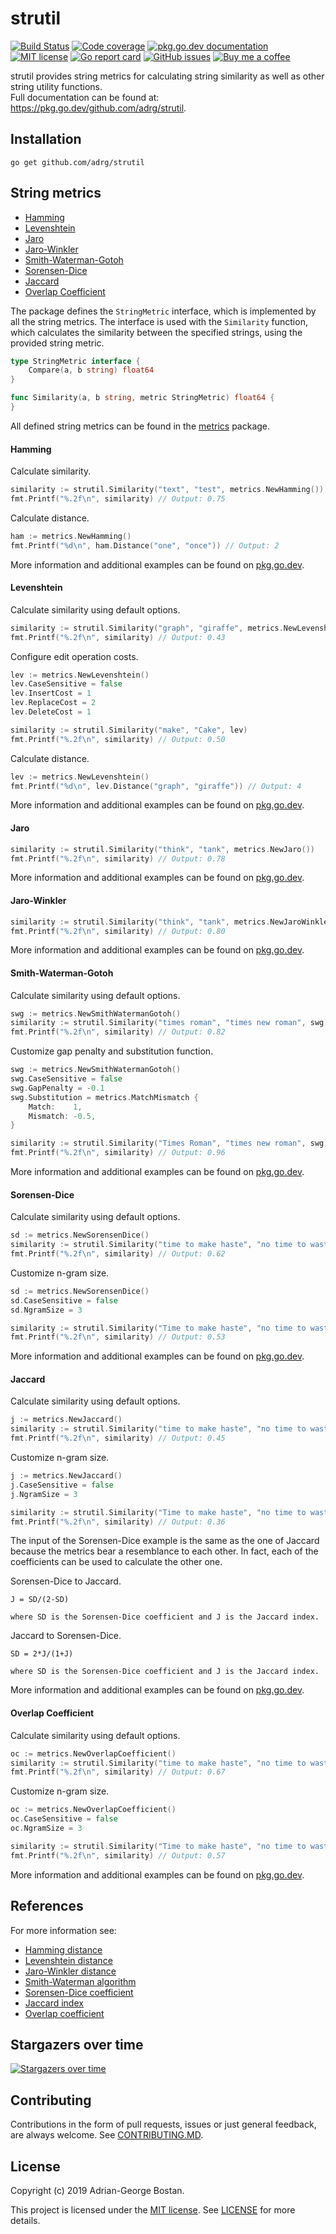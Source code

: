strutil
=======
[![Build Status](https://github.com/adrg/strutil/workflows/CI/badge.svg)](https://github.com/adrg/strutil/actions?query=workflow%3ACI)
[![Code coverage](https://codecov.io/gh/adrg/strutil/branch/master/graphs/badge.svg?branch=master)](https://codecov.io/gh/adrg/strutil)
[![pkg.go.dev documentation](https://pkg.go.dev/badge/github.com/adrg/strutil)](https://pkg.go.dev/github.com/adrg/strutil)
[![MIT license](https://img.shields.io/badge/license-MIT-red.svg?style=flat-square)](https://opensource.org/licenses/MIT)
[![Go report card](https://goreportcard.com/badge/github.com/adrg/strutil)](https://goreportcard.com/report/github.com/adrg/strutil)
[![GitHub issues](https://img.shields.io/github/issues/adrg/strutil)](https://github.com/adrg/strutil/issues)
[![Buy me a coffee](https://img.shields.io/static/v1.svg?label=%20&message=Buy%20me%20a%20coffee&color=579fbf&logo=buy%20me%20a%20coffee&logoColor=white)](https://ko-fi.com/T6T72WATK)

strutil provides string metrics for calculating string similarity as well as
other string utility functions.  
Full documentation can be found at: https://pkg.go.dev/github.com/adrg/strutil.

## Installation

```
go get github.com/adrg/strutil
```

## String metrics

- [Hamming](#hamming)
- [Levenshtein](#levenshtein)
- [Jaro](#jaro)
- [Jaro-Winkler](#jaro-winkler)
- [Smith-Waterman-Gotoh](#smith-waterman-gotoh)
- [Sorensen-Dice](#sorensen-dice)
- [Jaccard](#jaccard)
- [Overlap Coefficient](#overlap-coefficient)

The package defines the `StringMetric` interface, which is implemented by all
the string metrics. The interface is used with the `Similarity` function, which
calculates the similarity between the specified strings, using the provided
string metric.

```go
type StringMetric interface {
    Compare(a, b string) float64
}

func Similarity(a, b string, metric StringMetric) float64 {
}
```

All defined string metrics can be found in the
[metrics](https://pkg.go.dev/github.com/adrg/strutil/metrics) package.

#### Hamming

Calculate similarity.
```go
similarity := strutil.Similarity("text", "test", metrics.NewHamming())
fmt.Printf("%.2f\n", similarity) // Output: 0.75
```

Calculate distance.
```go
ham := metrics.NewHamming()
fmt.Printf("%d\n", ham.Distance("one", "once")) // Output: 2
```

More information and additional examples can be found on
[pkg.go.dev](https://pkg.go.dev/github.com/adrg/strutil/metrics#Hamming).

#### Levenshtein

Calculate similarity using default options.
```go
similarity := strutil.Similarity("graph", "giraffe", metrics.NewLevenshtein())
fmt.Printf("%.2f\n", similarity) // Output: 0.43
```

Configure edit operation costs.
```go
lev := metrics.NewLevenshtein()
lev.CaseSensitive = false
lev.InsertCost = 1
lev.ReplaceCost = 2
lev.DeleteCost = 1

similarity := strutil.Similarity("make", "Cake", lev)
fmt.Printf("%.2f\n", similarity) // Output: 0.50
```

Calculate distance.
```go
lev := metrics.NewLevenshtein()
fmt.Printf("%d\n", lev.Distance("graph", "giraffe")) // Output: 4
```

More information and additional examples can be found on
[pkg.go.dev](https://pkg.go.dev/github.com/adrg/strutil/metrics#Levenshtein).

#### Jaro

```go
similarity := strutil.Similarity("think", "tank", metrics.NewJaro())
fmt.Printf("%.2f\n", similarity) // Output: 0.78
```

More information and additional examples can be found on
[pkg.go.dev](https://pkg.go.dev/github.com/adrg/strutil/metrics#Jaro).

#### Jaro-Winkler

```go
similarity := strutil.Similarity("think", "tank", metrics.NewJaroWinkler())
fmt.Printf("%.2f\n", similarity) // Output: 0.80
```

More information and additional examples can be found on
[pkg.go.dev](https://pkg.go.dev/github.com/adrg/strutil/metrics#JaroWinkler).

#### Smith-Waterman-Gotoh

Calculate similarity using default options.
```go
swg := metrics.NewSmithWatermanGotoh()
similarity := strutil.Similarity("times roman", "times new roman", swg)
fmt.Printf("%.2f\n", similarity) // Output: 0.82
```

Customize gap penalty and substitution function.
```go
swg := metrics.NewSmithWatermanGotoh()
swg.CaseSensitive = false
swg.GapPenalty = -0.1
swg.Substitution = metrics.MatchMismatch {
    Match:    1,
    Mismatch: -0.5,
}

similarity := strutil.Similarity("Times Roman", "times new roman", swg)
fmt.Printf("%.2f\n", similarity) // Output: 0.96
```

More information and additional examples can be found on
[pkg.go.dev](https://pkg.go.dev/github.com/adrg/strutil/metrics#SmithWatermanGotoh).

#### Sorensen-Dice

Calculate similarity using default options.
```go
sd := metrics.NewSorensenDice()
similarity := strutil.Similarity("time to make haste", "no time to waste", sd)
fmt.Printf("%.2f\n", similarity) // Output: 0.62
```

Customize n-gram size.
```go
sd := metrics.NewSorensenDice()
sd.CaseSensitive = false
sd.NgramSize = 3

similarity := strutil.Similarity("Time to make haste", "no time to waste", sd)
fmt.Printf("%.2f\n", similarity) // Output: 0.53
```

More information and additional examples can be found on
[pkg.go.dev](https://pkg.go.dev/github.com/adrg/strutil/metrics#SorensenDice).

#### Jaccard

Calculate similarity using default options.
```go
j := metrics.NewJaccard()
similarity := strutil.Similarity("time to make haste", "no time to waste", j)
fmt.Printf("%.2f\n", similarity) // Output: 0.45
```

Customize n-gram size.
```go
j := metrics.NewJaccard()
j.CaseSensitive = false
j.NgramSize = 3

similarity := strutil.Similarity("Time to make haste", "no time to waste", j)
fmt.Printf("%.2f\n", similarity) // Output: 0.36
```

The input of the Sorensen-Dice example is the same as the one of Jaccard
because the metrics bear a resemblance to each other. In fact, each of the
coefficients can be used to calculate the other one.

Sorensen-Dice to Jaccard.
```
J = SD/(2-SD)

where SD is the Sorensen-Dice coefficient and J is the Jaccard index.
```

Jaccard to Sorensen-Dice.
```
SD = 2*J/(1+J)

where SD is the Sorensen-Dice coefficient and J is the Jaccard index.
```

More information and additional examples can be found on
[pkg.go.dev](https://pkg.go.dev/github.com/adrg/strutil/metrics#Jaccard).

#### Overlap Coefficient

Calculate similarity using default options.
```go
oc := metrics.NewOverlapCoefficient()
similarity := strutil.Similarity("time to make haste", "no time to waste", oc)
fmt.Printf("%.2f\n", similarity) // Output: 0.67
```

Customize n-gram size.
```go
oc := metrics.NewOverlapCoefficient()
oc.CaseSensitive = false
oc.NgramSize = 3

similarity := strutil.Similarity("Time to make haste", "no time to waste", oc)
fmt.Printf("%.2f\n", similarity) // Output: 0.57
```

More information and additional examples can be found on
[pkg.go.dev](https://pkg.go.dev/github.com/adrg/strutil/metrics#OverlapCoefficient).

## References

For more information see:
- [Hamming distance](https://en.wikipedia.org/wiki/Hamming_distance)
- [Levenshtein distance](https://en.wikipedia.org/wiki/Levenshtein_distance)
- [Jaro-Winkler distance](https://en.wikipedia.org/wiki/Jaro-Winkler_distance)
- [Smith-Waterman algorithm](https://en.wikipedia.org/wiki/Smith-Waterman_algorithm)
- [Sorensen-Dice coefficient](https://en.wikipedia.org/wiki/Sorensen–Dice_coefficient)
- [Jaccard index](https://en.wikipedia.org/wiki/Jaccard_index)
- [Overlap coefficient](https://en.wikipedia.org/wiki/Overlap_coefficient)

## Stargazers over time

[![Stargazers over time](https://starchart.cc/adrg/strutil.svg)](https://starchart.cc/adrg/strutil)

## Contributing

Contributions in the form of pull requests, issues or just general feedback,
are always welcome. See [CONTRIBUTING.MD](CONTRIBUTING.md).

## License
Copyright (c) 2019 Adrian-George Bostan.

This project is licensed under the [MIT license](https://opensource.org/licenses/MIT).
See [LICENSE](LICENSE) for more details.
